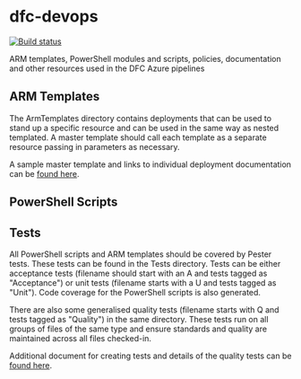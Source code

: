 # dfc-devops

[![Build status](https://sfa-gov-uk.visualstudio.com/Digital%20First%20Careers/_apis/build/status/DFC%20Shared/dfc-devops?branchName=master)](https://sfa-gov-uk.visualstudio.com/Digital%20First%20Careers/_build/latest?definitionId=1301)  

ARM templates, PowerShell modules and scripts, policies, documentation and other resources used in the DFC Azure pipelines

## ARM Templates

The ArmTemplates directory contains deployments that can be used to stand up a specific resource and can be used in the same way as nested templated.
A master template should call each template as a separate resource passing in parameters as necessary.

A sample master template and links to individual deployment documentation can be [found here](ArmTemplates/README.md).

## PowerShell Scripts

## Tests

All PowerShell scripts and ARM templates should be covered by Pester tests.
These tests can be found in the Tests directory. 
Tests can be either acceptance tests (filename should start with an A and tests tagged as "Acceptance")
or unit tests (filename starts with a U and tests tagged as "Unit").
Code coverage for the PowerShell scripts is also generated.

There are also some generalised quality tests (filename starts with Q and tests tagged as "Quality") in the same directory.
These tests run on all groups of files of the same type and ensure standards and quality are maintained across all files checked-in.

Additional document for creating tests and details of the quality tests can be [found here](ArmTemplates/README.md).
